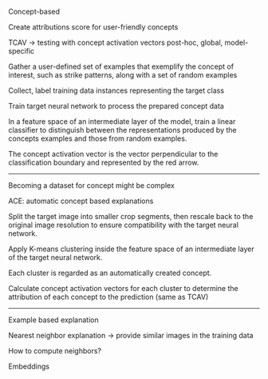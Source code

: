 
Concept-based

Create attributions score for user-friendly concepts

TCAV -> testing with concept activation vectors
post-hoc, global, model-specific

Gather a user-defined set of examples that exemplify the concept of interest, such as strike patterns, along with a set of random examples

Collect, label training data instances representing the target class

Train target neural network to process the prepared concept data

In a feature space of an intermediate layer of the model, train a linear classifier to distinguish between the representations produced by the concepts examples and those from random examples.

The concept activation vector is the vector perpendicular to the classification boundary and represented by the red arrow.


---

Becoming a dataset for concept might be complex

ACE: automatic concept based explanations

Split the target image into smaller crop segments, then rescale back to the original image resolution to ensure compatibility with the target neural network.

Apply K-means clustering inside the feature space of an intermediate layer of the target neural network.

Each cluster is regarded as an automatically created concept.

Calculate concept activation vectors for each cluster to determine the attribution of each concept to the prediction (same as TCAV)

---

Example based explanation

Nearest neighbor explanation -> provide similar images in the training data

How to compute neighbors?

Embeddings